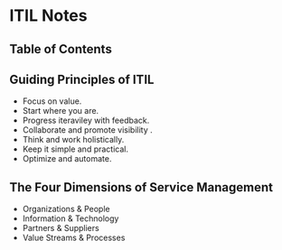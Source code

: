 # ITIL Notes

## Table of Contents



## Guiding Principles of ITIL

- Focus on value.
- Start where you are.
- Progress iteraviley with feedback.
- Collaborate and promote visibility .
- Think and work holistically.
- Keep it simple and practical.
- Optimize and automate.

## The Four Dimensions of Service Management

- Organizations & People
- Information & Technology
- Partners & Suppliers
- Value Streams & Processes
